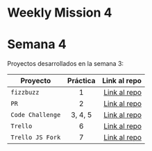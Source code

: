 # Weekly Mission 4
# Semana 4 

Proyectos desarrollados en la semana 3:

| Proyecto | Práctica | Link al repo |
| ------------- |:-------------:| -----:|
|`fizzbuzz`|1|[Link al repo](https://github.com/EinarDvls/fizzbuzz)|
|`PR`|2|[Link al repo](https://github.com/EinarDvls/fizzbuzz)|
|`Code Challenge`|3, 4, 5|[Link al repo](https://github.com/EinarDvls/codeChallenge)|
|`Trello`|6|[Link al repo]()|
|`Trello JS Fork`|7|[Link al repo](https://github.com/LaunchX-InnovaccionVirtual/MissionNodeJS)|

